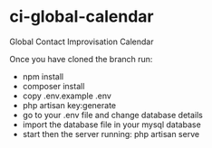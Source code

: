 # ci-global-calendar
Global Contact Improvisation Calendar

Once you have cloned the branch run: 
- npm install
- composer install
- copy .env.example .env
- php artisan key:generate
- go to your .env file and change database details
- import the database file in your mysql database
- start then the server running: php artisan serve


